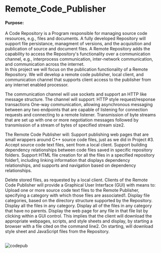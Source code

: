 # Remote_Code_Publisher
#### Purpose: 
A Code Repository is a Program responsible for managing source code resources, e.g., files and documents. 
A fully developed Repository will support file persistance, managment of versions, and the acquisition and publication of source and document files. 
A Remote Repository adds the capability to access the Repository's functionality over a communication channel, e.g., interprocess communication, inter-network communication, and communication across the internet.  
In this project we will focus on the publication functionality of a Remote Repository. We will develop a remote code publisher, local client, and communication channel that supports client access to the publisher from any internet enabled processor.  

The communication channel will use sockets and support an HTTP like message structure. 
The channel will support:  HTTP style request/response transactions One-way communication, allowing asynchronous messaging between any two endpoints that are capable of listening for connection requests and connecting to a remote listener. 
Transmission of byte streams that are set up with one or more negotiation messages followed by transmission of a stream of bytes of specified stream size2. 

The Remote Code Publisher will:  Support publishing web pages that are small wrappers around C++ source code files, just as we did in Project #3. Accept source code text files, sent from a local client. 
Support building dependency relationships between code files saved in specific repository folders. 
Support HTML file creation for all the files in a specified repository folder1, including linking information that displays dependency relationships, and supports and navigation based on dependency relationships. 

Delete stored files, as requested by a local client. 
Clients of the Remote Code Publisher will provide a Graphical User Interface (GUI) with means to:  Upload one or more source code text files to the Remote Publisher, specifying a category with which those files are associated1. 
Display file categories, based on the directory structure supported by the Repository. 
Display all the files in any category. Display all of the files in any category that have no parents. 
Display the web page for any file in that file list by clicking within a GUI control. 
This implies that the client will download the appropriate webpages, scripts, and style sheets and display, by starting a browser with a file cited on the command line2. 
On starting, will download style sheet and JavaScript files from the Repository.
## 
![codepub](https://user-images.githubusercontent.com/24782000/36354977-1e634f86-14aa-11e8-94f8-e0a9937a79bf.PNG)
